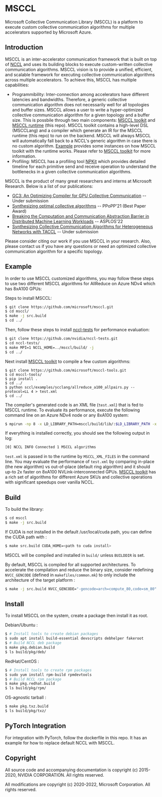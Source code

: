 # MSCCL

Microsoft Collective Communication Library (MSCCL) is a platform to execute custom collective communication algorithms for multiple accelerators supported by Microsoft Azure.

## Introduction

MSCCL is an inter-accelerator communication framework that is built on top of [NCCL](https://github.com/nvidia/nccl) and uses its building blocks to execute custom-written collective communication algorithms. MSCCL vision is to provide a unified, efficient, and scalable framework for executing collective communication algorithms across multiple accelerators. To achieve this, MSCCL has multiple capabilities:

- Programmibility: Inter-connection among accelerators have different latencies and bandwidths. Therefore, a generic collective communication algorithm does not necessarily well for all topologies and buffer sizes. MSCCL allows a user to write a hyper-optimized collective communication algorithm for a given topology and a buffer size. This is possbile through two main components: [MSCCL toolkit](https://github.com/microsoft/msccl-tools) and [MSCCL runtime](https://github.com/microsoft/msccl) (this repo). MSCCL toolkit contains a high-level DSL (MSCCLang) and a compiler which generate an IR for the MSCCL runtime (this repo) to run on the backend. MSCCL will always MSCCL will automatically fall back to a NCCL's generic algorithm in case there is no custom algorithm. [Example](#Example) provides some instances on how MSCCL toolkit with the runtime works. Please refer to [MSCCL toolkit](https://github.com/microsoft/msccl-tools) for more information.
- Profiling: MSCCL has a profiling tool [NPKit](https://github.com/microsoft/npkit) which provides detailed timeline for each primitive send and receive operation to understand the bottlenecks in a given collective communication algorithms.

MSCCL is the product of many great researchers and interns at Microsoft Research. Below is a list of our publications:

- [GC3: An Optimizing Compiler for GPU Collective Communication](https://arxiv.org/abs/2201.11840) -- Under submission
- [Synthesizing optimal collective algorithms](https://dl.acm.org/doi/10.1145/3437801.3441620) -- PPoPP'21 (Best Paper Award)
- [Breaking the Computation and Communication Abstraction Barrier in Distributed Machine Learning Workloads](https://arxiv.org/abs/2105.05720) -- ASPLOS'22
- [Synthesizing Collective Communication Algorithms for Heterogeneous Networks with TACCL](https://arxiv.org/abs/2111.04867) -- Under submission

Please consider citing our work if you use MSCCL in your research. Also, please contact us if you have any questions or need an optimized collective communication algorithm for a specific topology.

## Example

In order to use MSCCL customized algorithms, you may follow these steps to use two different MSCCL algorithms for AllReduce on Azure NDv4 which has 8xA100 GPUs:

Steps to install MSCCL:

```sh
$ git clone https://github.com/microsoft/msccl.git
$ cd msccl/
$ make -j src.build
$ cd ../
```

Then, follow these steps to install [nccl-tests](https://github.com/nvidia/nccl-tests) for performance evaluation:

```sh
$ git clone https://github.com/nvidia/nccl-tests.git
$ cd nccl-tests/
$ make MPI=1 NCCL_HOME=../msccl/build/ -j 
$ cd ../
```

Next install [MSCCL toolkit](https://github.com/microsoft/msccl-tools) to compile a few custom algorithms:

```console
$ git clone https://github.com/microsoft/msccl-tools.git
$ cd msccl-tools/
$ pip install .
$ cd ../
$ python sccl/examples/scclang/allreduce_a100_allpairs.py --protocol=LL 4 > test.xml
$ cd ../
```

The compiler's generated code is an XML file (`test.xml`) that is fed to MSCCL runtime. To evaluate its performance, execute the following command line on an Azure NDv4 node or any 8xA100 system:

```sh
$ mpirun -np 8 -x LD_LIBRARY_PATH=msccl/build/lib/:$LD_LIBRARY_PATH -x NCCL_DEBUG=INFO -x NCCL_DEBUG_SUBSYS=INIT,ENV -x MSCCL_XML_FILES=test.xml -x NCCL_ALGO=MSCCL,RING,TREE  nccl-tests/build/all_reduce_perf -b 128 -e 32MB -f 2 -g 1 -c 1 -n 1000 -w 1000 -z 0
```

If everything is installed correctly, you should see the following output in log:

```sh
[0] NCCL INFO Connected 1 MSCCL algorithms
```

`test.xml` is passed in to the runtime by `MSCCL_XML_FILES` in the command line. You may evaluate the performance of `test.xml` by comparing in-place (the new algorithm) vs out-of-place (default ring algorithm) and it should up-to 2x faster on 8xA100 NVLink-interconnected GPUs. [MSCCL toolkit](https://github.com/microsoft/msccl-tools) has a rich set of algorithms for different Azure SKUs and collective operations with significant speedups over vanilla NCCL.

## Build

To build the library:

```sh
$ cd msccl
$ make -j src.build
```

If CUDA is not installed in the default /usr/local/cuda path, you can define the CUDA path with :

```sh
$ make src.build CUDA_HOME=<path to cuda install>
```

MSCCL will be compiled and installed in `build/` unless `BUILDDIR` is set.

By default, MSCCL is compiled for all supported architectures. To accelerate the compilation and reduce the binary size, consider redefining `NVCC_GENCODE` (defined in `makefiles/common.mk`) to only include the architecture of the target platform :
```sh
$ make -j src.build NVCC_GENCODE="-gencode=arch=compute_80,code=sm_80"
```

## Install

To install MSCCL on the system, create a package then install it as root.

Debian/Ubuntu :
```sh
$ # Install tools to create debian packages
$ sudo apt install build-essential devscripts debhelper fakeroot
$ # Build NCCL deb package
$ make pkg.debian.build
$ ls build/pkg/deb/
```

RedHat/CentOS :
```sh
$ # Install tools to create rpm packages
$ sudo yum install rpm-build rpmdevtools
$ # Build NCCL rpm package
$ make pkg.redhat.build
$ ls build/pkg/rpm/
```

OS-agnostic tarball :
```sh
$ make pkg.txz.build
$ ls build/pkg/txz/
```

## PyTorch Integration

For integration with PyTorch, follow the dockerfile in this repo. It has an example for how to replace default NCCL with MSCCL.

## Copyright

All source code and accompanying documentation is copyright (c) 2015-2020, NVIDIA CORPORATION. All rights reserved.

All modifications are copyright (c) 2020-2022, Microsoft Corporation. All rights reserved.
